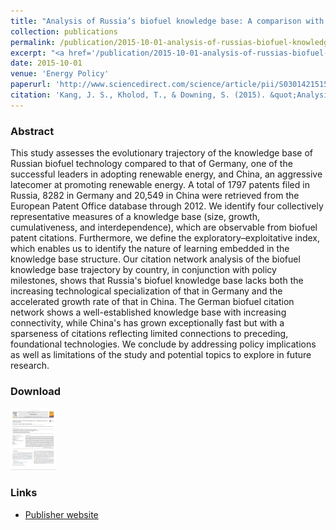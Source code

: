 ```yaml
---
title: "Analysis of Russia’s biofuel knowledge base: A comparison with Germany and China"
collection: publications
permalink: /publication/2015-10-01-analysis-of-russias-biofuel-knowledge-base
excerpt: "<a href='/publication/2015-10-01-analysis-of-russias-biofuel-knowledge-base'><img src='/images/analysis_of_russias_biofuel_knowledge_base_fig1_png.png' style='max-height:250px;'></a><br/><br/>This study assesses the evolutionary trajectory of the knowledge base of Russian biofuel technology compared to that of Germany and China"
date: 2015-10-01
venue: 'Energy Policy'
paperurl: 'http://www.sciencedirect.com/science/article/pii/S0301421515002207'
citation: 'Kang, J. S., Kholod, T., & Downing, S. (2015). &quot;Analysis of Russia’s biofuel knowledge base: A comparison with Germany and China.&quot; Energy Policy, 85, 182–193.'
---
```


### Abstract
This study assesses the evolutionary trajectory of the knowledge base of Russian biofuel technology compared to that of Germany, one of the successful leaders in adopting renewable energy, and China, an aggressive latecomer at promoting renewable energy. A total of 1797 patents filed in Russia, 8282 in Germany and 20,549 in China were retrieved from the European Patent Office database through 2012. We identify four collectively representative measures of a knowledge base (size, growth, cumulativeness, and interdependence), which are observable from biofuel patent citations. Furthermore, we define the exploratory–exploitative index, which enables us to identify the nature of learning embedded in the knowledge base structure. Our citation network analysis of the biofuel knowledge base trajectory by country, in conjunction with policy milestones, shows that Russia's biofuel knowledge base lacks both the increasing technological specialization of that in Germany and the accelerated growth rate of that in China. The German biofuel citation network shows a well-established knowledge base with increasing connectivity, while China's has grown exceptionally fast but with a sparseness of citations reflecting limited connections to preceding, foundational technologies. We conclude by addressing policy implications as well as limitations of the study and potential topics to explore in future research.

### Download
[<img src='/images/analysis_of_russias_biofuel_knowledge_base_cover_slide_png.png' style='max-height:100px;'>](/files/analysis_of_russias_biofuel_knowledge_base.pdf "download article")

### Links
* [Publisher website](http://www.sciencedirect.com/science/article/pii/S0301421515002207)
